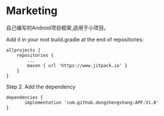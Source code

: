 # Marketing
自己编写的Android项目框架,适用于小项目。

Add it in your root build.gradle at the end of repositories:
```
allprojects {
	repositories {
		...
		maven { url 'https://www.jitpack.io' }
	}
}
```
Step 2. Add the dependency

```
dependencies {
	   implementation 'com.github.dongzhengshang:APF:V1.0'
}
  ```
